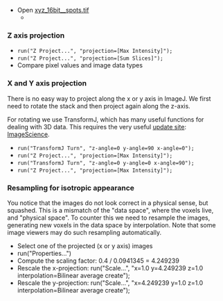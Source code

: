 - Open [xyz_16bit__spots.tif](https://github.com/NEUBIAS/training-resources/raw/master/image_data/xyz_16bit__spots.tif)
  - [File > Import URL]: https://github.com/NEUBIAS/training-resources/raw/master/image_data/xyz_16bit__spots.tif

### Z axis projection

- `run("Z Project...", "projection=[Max Intensity]");`
- `run("Z Project...", "projection=[Sum Slices]");`
- Compare pixel values and image data types

### X and Y axis projection
 
There is no easy way to project along the x or y axis in ImageJ. 
We first need to rotate the stack and then project again along the z-axis.

For rotating we use TransformJ, which has many useful functions for dealing with 3D data.
This requires the very useful [update site](https://imagej.net/update-sites/following): [ImageScience](https://imagej.net/libs/imagescience).

- `run("TransformJ Turn", "z-angle=0 y-angle=90 x-angle=0");`
- `run("Z Project...", "projection=[Max Intensity]");`
- `run("TransformJ Turn", "z-angle=0 y-angle=0 x-angle=90");`
- `run("Z Project...", "projection=[Max Intensity]");`

### Resampling for isotropic appearance

You notice that the images do not look correct in a physical sense, but squashed.
This is a mismatch of the "data space", where the voxels live, and "physical space".
To counter this we need to resample the images, generating new voxels in the data space by interpolation.
Note that some image viewers may do such resampling automatically.

- Select one of the projected (x or y axis) images
- run("Properties...")
- Compute the scaling factor: 0.4 / 0.0941345 = 4.249239
- Rescale the x-projection: run("Scale...", "x=1.0 y=4.249239 z=1.0 interpolation=Bilinear average create");
- Rescale the y-projection: run("Scale...", "x=4.249239 y=1.0 z=1.0 interpolation=Bilinear average create");

